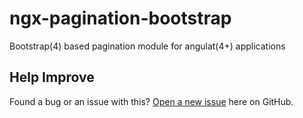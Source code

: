 # ngx-pagination-bootstrap

Bootstrap(4) based pagination module for angulat(4+) applications

## Help Improve

Found a bug or an issue with this? [Open a new issue](https://github.com/manishjanky/ngx-pagination-bootstrap/issues) here on GitHub. 